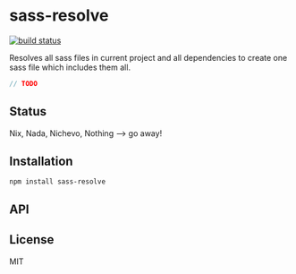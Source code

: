 # sass-resolve
[![build status](https://secure.travis-ci.org/thlorenz/sass-resolve.png)](http://travis-ci.org/thlorenz/sass-resolve)

Resolves all sass files in current project and all dependencies to create one sass file which includes them all.

```js
// TODO
```

## Status

Nix, Nada, Nichevo, Nothing --> go away!
## Installation

    npm install sass-resolve

## API


## License

MIT
